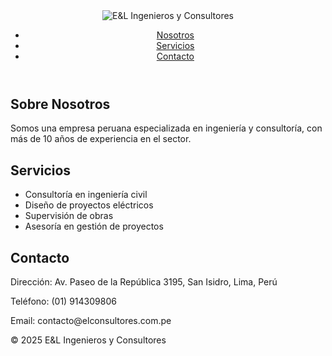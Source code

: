 <!DOCTYPE html>
<html lang="es">
<head>
    <meta charset="UTF-8">
    <meta name="viewport" content="width=device-width, initial-scale=1.0">
    <title>E&L Ingenieros y Consultores</title>
    <link rel="stylesheet" href="css/styles.css">
</head>
<body>
    <header>
        <img src="img/logo.png" alt="E&L Ingenieros y Consultores">
        <nav>
            <ul>
                <li><a href="#nosotros">Nosotros</a></li>
                <li><a href="#servicios">Servicios</a></li>
                <li><a href="#contacto">Contacto</a></li>
            </ul>
        </nav>
    </header>
    <section id="nosotros">
        <h2>Sobre Nosotros</h2>
        <p>Somos una empresa peruana especializada en ingeniería y consultoría, con más de 10 años de experiencia en el sector.</p>
    </section>
    <section id="servicios">
        <h2>Servicios</h2>
        <ul>
            <li>Consultoría en ingeniería civil</li>
            <li>Diseño de proyectos eléctricos</li>
            <li>Supervisión de obras</li>
            <li>Asesoría en gestión de proyectos</li>
        </ul>
    </section>
    <section id="contacto">
        <h2>Contacto</h2>
        <p>Dirección: Av. Paseo de la República 3195, San Isidro, Lima, Perú</p>
        <p>Teléfono: (01) 914309806</p>
        <p>Email: contacto@elconsultores.com.pe</p>
    </section>
    <footer>
        <p>&copy; 2025 E&L Ingenieros y Consultores</p>
    </footer>
</body>
</html>
